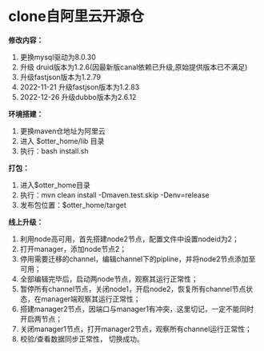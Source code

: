 <h1>clone自阿里云开源仓</h1>
<strong>修改内容：</strong>
<ol>
<li>更换mysql驱动为8.0.30</li>
<li>升级 druid版本为1.2.6(因最新版canal依赖已升级,原始提供版本已不满足)</li>
<li>升级fastjson版本为1.2.79</li>
<li>2022-11-21 升级fastjson版本为1.2.83</li>
<li>2022-12-26 升级dubbo版本为2.6.12</li>
</ol>
<strong>环境搭建：</strong>
<ol>
<li>更换maven仓地址为阿里云</li>
<li>进入 $otter_home/lib 目录</li>
<li>执行：bash install.sh</li>
</ol>
<strong>打包：</strong>
<ol>
<li>进入$otter_home目录</li>
<li>执行：mvn clean install -Dmaven.test.skip -Denv=release</li>
<li>发布包位置：$otter_home/target</li>
</ol>
<strong>线上升级：</strong>
<ol>
<li>利用node高可用，首先搭建node2节点，配置文件中设置nodeid为2；</li>
<li>打开manager，添加node节点2；</li>
<li>停用需要迁移的channel，编辑channel下的pipline，并将node2节点添加至可用；</li>
<li>全部编辑完毕后，启动两node节点，观察其运行正常性；</li>
<li>暂停所有channel节点，关闭node1，开启node2，恢复所有channel节点状态，在manager端观察其运行正常性；</li>
<li>搭建manager2节点，因端口与manager1有冲突，这里切记，一定不能同时开启两节点；</li>
<li>关闭manager1节点，打开manager2节点，观察所有channel运行正常性；</li>
<li>校验/查看数据同步正常性， 切换成功。</li>
</ol>